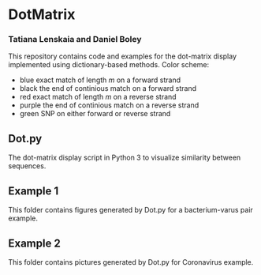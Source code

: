 # DotMatrix
### Tatiana Lenskaia and Daniel Boley

This repository contains code and examples for the dot-matrix display implemented using dictionary-based methods.
Color scheme:
* blue
exact match of length _m_ on a forward strand
* black
the end of continious match on a forward strand
* red
exact match of length _m_ on a reverse strand
* purple
the end of continious match on a reverse strand
* green
SNP on either forward or reverse strand

## Dot.py
The dot-matrix display script in Python 3 to visualize similarity between sequences.

## Example 1
This folder contains figures generated by Dot.py for a bacterium-varus pair example.


## Example 2
This folder contains pictures generated by Dot.py for Coronavirus example.

